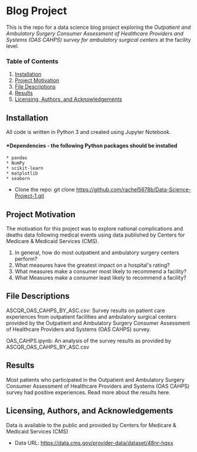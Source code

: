 #  Blog Project

This is the repo for a data science blog project exploring the *Outpatient and Ambulatory Surgery Consumer Assessment of Healthcare Providers and Systems (OAS CAHPS) survey for ambulatory surgical centers* at the facility level.

### Table of Contents

1. [Installation](#installation)
2. [Project Motivation](#motivation)
3. [File Descriptions](#files)
4. [Results](#results)
5. [Licensing, Authors, and Acknowledgements](#licensing)

## Installation <a name="installation"></a>

All code is written in Python 3 and created using Jupyter Notebook.

#### *Dependencies - the following Python packages should be installed 
	* pandas
	* NumPy
	* scikit-learn
	* matplotlib
	* seaborn


* Clone the repo: git clone https://github.com/rachel5678b/Data-Science-Project-1.git

## Project Motivation<a name="motivation"></a>

The motivation for this project was to explore national complications and deaths data following medical events using data published by Centers for Medicare & Medicaid Services (CMS). 

1. In general, how do most outpatient and ambulatory surgery centers perform?
2. What measures have the greatest impact on a hospital's rating?
3. What measures make a consumer most likely to recommend a facility?
4. What Measures make a consumer least likely to recommend a facility?


## File Descriptions<a name="files"></a>

ASCQR_OAS_CAHPS_BY_ASC.csv: Survey results on patient care experiences from outpatient facilities and ambulatory surgical centers provided by the Outpatient and Ambulatory Surgery Consumer Assessment of Healthcare Providers and Systems (OAS CAHPS) survey. 

OAS_CAHPS.ipynb: An analysis of the survey results as provided by ASCQR_OAS_CAHPS_BY_ASC.csv

## Results<a name="results"></a>

Most patients who participated in the Outpatient and Ambulatory Surgery Consumer Assessment of Healthcare Providers and Systems (OAS CAHPS) survey had positive experiences. Read more about the results here.




## Licensing, Authors, and Acknowledgements<a name="licensing"></a>

Data is available to the public and provided by Centers for Medicare & Medicaid Services (CMS)
  * Data URL: https://data.cms.gov/provider-data/dataset/48nr-hqxx

